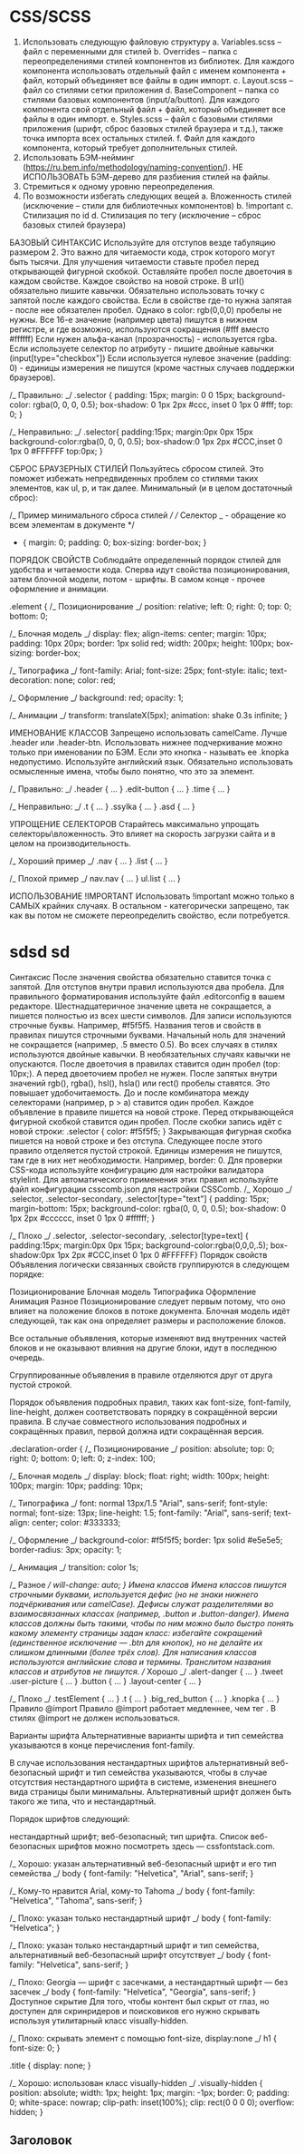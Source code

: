 # CSS/SCSS

1. Использовать следующую файловую структуру
   a. Variables.scss – файл с переменными для стилей
   b. Overrides – папка с переопределениями стилей компонентов из библиотек. Для каждого компонента использовать отдельный файл с именем компонента + файл, который объединяет все файлы в один импорт.
   c. Layout.scss – файл со стилями сетки приложения
   d. BaseComponent – папка со стилями базовых компонентов (input/a/button). Для каждого компонента свой отдельный файл + файл, который объединяет все файлы в один импорт.
   e. Styles.scss – файл с базовыми стилями приложения (шрифт, сброс базовых стилей браузера и т.д.), также точка импорта всех остальных стилей.
   f. Файл для каждого компонента, который требует дополнительных стилей.
2. Использовать БЭМ-нейминг (https://ru.bem.info/methodology/naming-convention/). НЕ ИСПОЛЬЗОВАТЬ БЭМ-дерево для разбиения стилей на файлы.
3. Стремиться к одному уровню переопределения.
4. По возможности избегать следующих вещей
   a. Вложенность стилей (исключение – стили для библиотечных компонентов)
   b. !important
   c. Стилизация по id
   d. Стилизация по тегу (исключение – сброс базовых стилей браузера)

БАЗОВЫЙ СИНТАКСИС
Используйте для отступов везде табуляцию размером 2. Это важно для читаемости кода, строк которого могут быть тысячи.
Для улучшения читаемости ставьте пробел перед открывающей фигурной скобкой.
Оставляйте пробел после двоеточия в каждом свойстве.
Каждое свойство на новой строке.
В url() обязательно пишите кавычки.
Обязательно использовать точку с запятой после каждого свойства.
Если в свойстве где-то нужна запятая - после нее обязателен пробел.
Однако в color: rgb(0,0,0) пробелы не нужны.
Все 16-е значение (например цвета) пишутся в нижнем регистре, и где возможно, используются сокращения (#fff вместо #ffffff)
Если нужен альфа-канал (прозрачность) - используется rgba.
Если используете селектор по атрибуту - пишите двойные кавычки (input[type="checkbox"])
Если используется нулевое значение (padding: 0) - единицы измерения не пишутся (кроме частных случаев поддержки браузеров).

/_ Правильно: _/
.selector {
padding: 15px;
margin: 0 0 15px;
background-color: rgba(0, 0, 0, 0.5);
box-shadow: 0 1px 2px #ccc, inset 0 1px 0 #fff;
top: 0;
}

/_ Неправильно: _/
.selector{
padding:15px;
margin:0px 0px 15px
background-color:rgba(0, 0, 0, 0.5);
box-shadow:0 1px 2px #CCC,inset 0 1px 0 #FFFFFF
top:0px;
}

СБРОС БРАУЗЕРНЫХ СТИЛЕЙ
Пользуйтесь сбросом стилей. Это поможет избежать непредвиденных проблем со стилями таких элементов, как ul, p, и так далее. Минимальный (и в целом достаточный сброс):

/_ Пример минимального сброса стилей _/
/_ Селектор _ - обращение ко всем элементам в документе \*/

- {
  margin: 0;
  padding: 0;
  box-sizing: border-box;
  }

ПОРЯДОК СВОЙСТВ
Соблюдайте определенный порядок стилей для удобства и читаемости кода. Сперва идут свойства позиционирования, затем блочной модели, потом - шрифты. В самом конце - прочее оформление и анимации.

.element {
/_ Позиционирование _/
position: relative;
left: 0;
right: 0;
top: 0;
bottom: 0;

/_ Блочная модель _/
display: flex;
align-items: center;
margin: 10px;
padding: 10px 20px;
border: 1px solid red;
width: 200px;
height: 100px;
box-sizing: border-box;

/_ Типографика _/
font-family: Arial;
font-size: 25px;
font-style: italic;
text-decoration: none;
color: red;

/_ Оформление _/
background: red;
opacity: 1;

/_ Анимации _/
transform: translateX(5px);
animation: shake 0.3s infinite;
}

ИМЕНОВАНИЕ КЛАССОВ
Запрещено использовать camelCame. Лучше .header или .header-btn. Использовать нижнее подчеркивание можно только при именовании по БЭМ.
Если это кнопка - называть ее .knopka недопустимо. Используйте английский язык. Обязательно использовать осмысленные имена, чтобы было понятно, что это за элемент.

/_ Правильно: _/
.header { ... }
.edit-button { ... }
.time { ... }

/_ Неправильно: _/
.t { ... }
.ssylka { ... }
.asd { ... }

УПРОЩЕНИЕ СЕЛЕКТОРОВ
Старайтесь максимально упрощать селекторы\вложенность. Это влияет на скорость загрузки сайта и в целом на производительность.

/_ Хороший пример _/
.nav { ... }
.list { ... }

/_ Плохой пример _/
nav.nav { ... }
ul.list { ... }

ИСПОЛЬЗОВАНИЕ !IMPORTANT
Использовать !important можно только в САМЫХ крайних случаях. В остальном - категорически запрещено, так как вы потом не сможете переопределить свойство, если потребуется.

# sdsd sd

Синтаксис
После значения свойства обязательно ставится точка с запятой.
Для отступов внутри правил используются два пробела. Для правильного форматирования используйте файл .editorconfig в вашем редакторе.
Шестнадцатеричное значение цвета не сокращается, а пишется полностью из всех шести символов. Для записи используются строчные буквы. Например, #f5f5f5.
Названия тегов и свойств в правилах пишутся строчными буквами.
Начальный ноль для значений не сокращается (например, .5 вместо 0.5).
Во всех случаях в стилях используются двойные кавычки. В необязательных случаях кавычки не опускаются.
После двоеточия в правилах ставится один пробел (top: 10px;). А перед двоеточием пробел не нужен.
После запятых внутри значений rgb(), rgba(), hsl(), hsla() или rect() пробелы ставятся. Это повышает удобочитаемость.
До и после комбинатора между селекторами (например, p > a) ставится один пробел.
Каждое объявление в правиле пишется на новой строке.
Перед открывающейся фигурной скобкой ставится один пробел. После скобки запись идёт с новой строки:
.selector {
color: #f5f5f5;
}
Закрывающая фигурная скобка пишется на новой строке и без отступа. Следующее после этого правило отделяется пустой строкой.
Единицы измерения не пишутся, там где в них нет необходимости. Например, border: 0.
Для проверки CSS-кода используйте конфигурацию для настройки валидатора stylelint.
Для автоматического применения этих правил используйте файл конфигурации csscomb.json для настройки CSSComb.
/_ Хорошо _/
.selector,
.selector-secondary,
.selector[type="text"] {
padding: 15px;
margin-bottom: 15px;
background-color: rgba(0, 0, 0, 0.5);
box-shadow: 0 1px 2px #cccccc, inset 0 1px 0 #ffffff;
}

/_ Плохо _/
.selector, .selector-secondary, .selector[type=text] {
padding:15px;
margin:0px 0px 15px;
background-color:rgba(0,0,0,.5);
box-shadow:0px 1px 2px #CCC,inset 0 1px 0 #FFFFFF}
Порядок свойств
Объявления логически связанных свойств группируются в следующем порядке:

Позиционирование
Блочная модель
Типографика
Оформление
Анимация
Разное
Позиционирование следует первым потому, что оно влияет на положение блоков в потоке документа. Блочная модель идёт следующей, так как она определяет размеры и расположение блоков.

Все остальные объявления, которые изменяют вид внутренних частей блоков и не оказывают влияния на другие блоки, идут в последнюю очередь.

Сгруппированные объявления в правиле отделяются друг от друга пустой строкой.

Порядок объявления подробных правил, таких как font-size, font-family, line-height, должен соответствовать порядку в сокращённой версии правила. В случае совместного использования подробных и сокращённых правил, первой должна идти сокращённая версия.

.declaration-order {
/_ Позиционирование _/
position: absolute;
top: 0;
right: 0;
bottom: 0;
left: 0;
z-index: 100;

/_ Блочная модель _/
display: block;
float: right;
width: 100px;
height: 100px;
margin: 10px;
padding: 10px;

/_ Типографика _/
font: normal 13px/1.5 "Arial", sans-serif;
font-style: normal;
font-size: 13px;
line-height: 1.5;
font-family: "Arial", sans-serif;
text-align: center;
color: #333333;

/_ Оформление _/
background-color: #f5f5f5;
border: 1px solid #e5e5e5;
border-radius: 3px;
opacity: 1;

/_ Анимация _/
transition: color 1s;

/_ Разное _/
will-change: auto;
}
Имена классов
Имена классов пишутся строчными буквами, используется дефис (но не знаки нижнего подчёркивания или camelCase). Дефисы служат разделителями во взаимосвязанных классах (например, .button и .button-danger).
Имена классов должны быть такими, чтобы по ним можно было быстро понять какому элементу страницы задан класс: избегайте сокращений (единственное исключение — .btn для кнопок), но не делайте их слишком длинными (более трёх слов).
Для написания классов используются английские слова и термины. Транслитом названия классов и атрибутов не пишутся.
/_ Хорошо _/
.alert-danger { … }
.tweet .user-picture { … }
.button { … }
.layout-center { … }

/_ Плохо _/
.testElement { … }
.t { … }
.big_red_button { … }
.knopka { … }
Правило @import
Правило @import работает медленнее, чем тег <link>. В стилях @import не должен использоваться.

<!-- Хорошо: подключение тегом link -->
<link rel="stylesheet" href="module.css">

<!-- Плохо -->
<style>
  @import url("module.css");
</style>

Варианты шрифта
Альтернативные варианты шрифта и тип семейства указываются в конце перечисления font-family.

В случае использования нестандартных шрифтов альтернативный веб-безопасный шрифт и тип семейства указываются, чтобы в случае отсутствия нестандартного шрифта в системе, изменения внешнего вида страницы были минимальны. Альтернативный шрифт должен быть такого же типа, что и нестандартный.

Порядок шрифтов следующий:

нестандартный шрифт;
веб-безопасный;
тип шрифта.
Список веб-безопасных шрифтов можно посмотреть здесь — cssfontstack.com.

/_ Хорошо: указан альтернативный веб-безопасный шрифт и его тип семейства _/
body {
font-family: "Helvetica", "Arial", sans-serif;
}

/_ Кому-то нравится Arial, кому-то Tahoma _/
body {
font-family: "Helvetica", "Tahoma", sans-serif;
}

/_ Плохо: указан только нестандартный шрифт _/
body {
font-family: "Helvetica";
}

/_ Плохо: указан только нестандартный шрифт и тип семейства, альтернативный веб-безопасный шрифт отсутствует _/
body {
font-family: "Helvetica", sans-serif;
}

/_ Плохо: Georgia — шрифт с засечками, а нестандартный шрифт — без засечек _/
body {
font-family: "Helvetica", "Georgia", sans-serif;
}
Доступное скрытие
Для того, чтобы контент был скрыт от глаз, но доступен для скринридеров и поисковиков его нужно скрывать используя утилитарный класс visually-hidden.

/_ Плохо: скрывать элемент с помощью font-size, display:none _/
h1 {
font-size: 0;
}

.title {
display: none;
}

/_ Хорошо: использован класс visually-hidden _/
.visually-hidden {
position: absolute;
width: 1px;
height: 1px;
margin: -1px;
border: 0;
padding: 0;
white-space: nowrap;
clip-path: inset(100%);
clip: rect(0 0 0 0);
overflow: hidden;
}

<h2 class="visually-hidden">Заголовок</h2>
